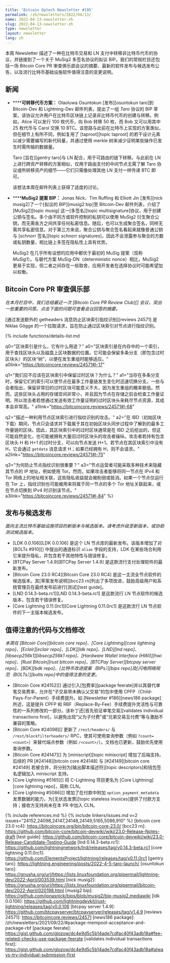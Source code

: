 ```yaml
---
title: 'Bitcoin Optech Newsletter #195'
permalink: /zh/newsletters/2022/04/13/
name: 2022-04-13-newsletter-zh
slug: 2022-04-13-newsletter-zh
type: newsletter
layout: newsletter
lang: zh
---
```

本周 Newsletter 描述了一种在比特币交易和 LN 支付中转移非比特币代币的协议，并链接到了一个关于 MuSig2 多签名协议的拟议 BIP。我们的常规栏目还包括一场 Bitcoin Core PR 审查俱乐部会议的摘要、最新的软件发布与候选发布公告，以及流行比特币基础设施软件值得注意的变更说明。

## 新闻

- **<!--transferable-token-scheme-->****可转移代币方案：**
  Olaoluwa Osuntokun [发布][osuntokun taro]到 Bitcoin-Dev 和 Lightning-Dev 邮件列表，提出了一组 *Taro* 协议的 BIP 草案，该协议允许用户在比特币区块链上记录非比特币代币的创建与转移。例如，Alice 可以发行 100 枚代币，向 Bob 转移 50 枚，而 Bob 又可以用其中 25 枚代币与 Carol 交换 10 BTC。该思路与此前在比特币上实现的方案类似，但在细节上有所不同，例如复用了 [taproot][topic taproot] 的若干设计元素以减少需要编写的新代码量，并通过使用 merkle 树来减少证明某些操作已发生时需传输的数据量。

  Taro [旨在][gentry taro]与 LN 配合，用于可路由的链下转移。与此前在 LN 上进行跨资产转移的方案相似，仅用于路由支付的中间节点无需了解 Taro 协议或所转移资产的细节——它们只需像处理其他 LN 支付一样传递 BTC 即可。

  该想法本周在邮件列表上获得了适度的讨论。

- **<!--musig2-proposed-bip-->****MuSig2 提案 BIP：**
  Jonas Nick、Tim Ruffing 和 Elliott Jin [发布][nick musig2]了一个[拟议的 BIP][musig2 bip]至 Bitcoin-Dev 邮件列表，介绍了 [MuSig2][topic musig] 这一[多签名][topic multisignature]协议，用于创建公钥与签名。多个由不同方或软件控制的私钥可以使用 MuSig2 衍生聚合公钥，而无需各方之间共享任何私密信息。随后，也可以生成聚合签名，同样无需共享私密信息。对于第三方来说，聚合公钥与聚合签名看起来就像普通公钥与 [schnorr 签名][topic schnorr signatures]，因此不会泄露参与聚合的方数或私钥数量，相比链上多签在隐私性上具有优势。

  MuSig2 在几乎所有设想的应用中都优于最初的 MuSig 提案（现称 *MuSig1*）。与替代方案 MuSig-DN（deterministic nonce）相比，MuSig2 更易于实现，但二者之间存在一些取舍，应用开发者在选择协议时可能希望加以权衡。

## Bitcoin Core PR 审查俱乐部

*在本月栏目中，我们总结最近一次 [Bitcoin Core PR Review Club][] 会议，突出一些重要的问答。点击下面的问题可查看会议回答的摘要。*

[通过发送额外的 getheaders 消息防止区块索引指纹识别][reviews 24571] 是 Niklas Gögge 的一个拉取请求，旨在防止通过区块索引对节点进行指纹识别。

{% include functions/details-list.md

  q0="<!--q0-->区块索引是什么，它有什么用途？"
  a0="区块索引是在内存中的一个索引，用于查找区块头以及磁盘上区块数据的位置。它可能会保留多条分支（即包含过时区块头）的区块“树”，以便在发生重组时能够适应。"
  a0link="https://bitcoincore.reviews/24571#l-17"

  q1="<!--q1-->我们应不应该在区块索引中保留过时区块？为什么？"
  a1="当存在多条分支时，保留它们的索引可以使节点在最多工作量链发生变化时迅速切换分支。一些与会者指出，保留非常旧的过时区块可能意义不大，因为发生重组的概率极低。然而，这些区块头占用的存储空间非常小，并且因为节点在存储之前会检查工作量证明，所以攻击者若想通过发送有效工作量证明的过时区块头来耗尽节点资源，其成本会非常高。"
  a1link="https://bitcoincore.reviews/24571#l-68"

  q2="<!--q2-->描述一种利用节点区块索引进行指纹识别的攻击。"
  a2="在 IBD（初始区块下载）期间，节点只会请求并下载属于其在初始区块头同步过程中了解到的最多工作量链的区块。因此，其区块索引中的过时区块通常是在 IBD 之后挖出的，但这可能自然变化，也可能被拥有大量旧过时区块头的攻击者操纵。攻击者若持有包含区块头 H 和 H+1 的过时分支，可以向节点发送 H+1。若节点在其区块索引中没有 H，它会通过 `getdata` 消息请求 H；如果已经拥有 H，则不会请求。"
  a2link="https://bitcoincore.reviews/24571#l-75"

  q3="<!--q3-->为何防止节点指纹识别很重要？"
  a3="节点运营者可能采取多种技术来隐藏其节点的 IP 地址，例如使用 Tor。然而，如果攻击者能够将同一节点在 IPv4 和 Tor 网络上的地址相关联，这些隐私收益就会被削弱或抵消。如果一个节点仅运行在 Tor 上，指纹识别也可能被用来将属于同一节点的多个 Tor 地址关联起来，或在节点切换到 IPv4 时识别该节点。"
  a3link="https://bitcoincore.reviews/24571#l-84"
%}

## 发布与候选发布

*面向主流比特币基础设施项目的新版本与候选版本。请考虑升级至新版本，或协助测试候选版本。*

- [LDK 0.0.106][LDK 0.0.106] 是这个 LN 节点库的最新发布。该版本增加了对 [BOLTs #910][] 中提出的通道标识 `alias` 字段的支持，LDK 在某些场合利用它来提升隐私，并包含若干其他特性与错误修复。
- [BTCPay Server 1.4.9][BTCPay Server 1.4.9] 是这款流行支付处理软件的最新发布。
- [Bitcoin Core 23.0 RC4][Bitcoin Core 23.0 RC4] 是这一主流全节点软件的候选版本。其[草案发布说明][bcc23 rn]列出了多项改进，鼓励高级用户和系统管理员在最终发布前进行[测试][test guide]。
- [LND 0.14.3-beta.rc1][LND 0.14.3-beta.rc1] 是这款流行 LN 节点软件的候选版本，包含若干错误修复。
- [Core Lightning 0.11.0rc1][Core Lightning 0.11.0rc1] 是这款流行 LN 节点软件的下一主版本候选发布。

## 值得注意的代码与文档修改

*本周在 [Bitcoin Core][bitcoin core repo]、[Core Lightning][core lightning repo]、[Eclair][eclair repo]、[LDK][ldk repo]、[LND][lnd repo]、[libsecp256k1][libsecp256k1 repo]、[Hardware Wallet Interface (HWI)][hwi repo]、[Rust Bitcoin][rust bitcoin repo]、[BTCPay Server][btcpay server repo]、[BDK][bdk repo]、[比特币改进提案（BIPs）][bips repo]及[闪电网络规范（BOLTs）][bolts repo]中的值得注意的变更。*

- [Bitcoin Core #24152][] 通过引入[包费率][package feerate]并以其替代单笔交易费率，允许在“子交易带未确认父交易”的包中使用 CPFP（Child-Pays-For-Parent）手续费提升。如 [Newsletter #186][news186 package] 所述，这是提升 CPFP 和 RBF（Replace-By-Fee）手续费提升灵活性与可靠性的一系列修改的一部分。该补丁还[首先验证单笔交易][validates individual transactions first]，以避免出现“父为子付费”或“兄弟交易互付费”等与激励不兼容的策略。
- [Bitcoin Core #24098][] 更新了 `/rest/headers/` 与 `/rest/blockfilterheaders/` RPC，使其可使用查询参数（例如 `?count=<count>`）来替代端点参数（例如 `/<count>/`）。文档也已更新，鼓励优先使用查询参数。
- [Bitcoin Core #24147][] 为 [miniscript][topic miniscript] 增加了后端支持。后续的 PR [#24148][bitcoin core #24148] 与 [#24149][bitcoin core #24149] 若被合并，将分别为[输出脚本描述符][topic descriptors]和钱包签名逻辑加入 miniscript 支持。
- [Core Lightning #5165][] 将 C-Lightning 项目更名为 [Core Lightning][core lightning repo]，简称 CLN。
- [Core Lightning #5086][] 增加了在付款中附加 `option_payment_metadata` 发票数据的能力，为[无状态发票][topic stateless invoices]提供了付款方支持；接收方支持尚未在本 PR 中加入 CLN。


{% include references.md %}
{% include linkers/issues.md v=2 issues="24152,24098,24147,24148,24149,5165,5086,910" %}
[bitcoin core 23.0 rc4]: https://bitcoincore.org/bin/bitcoin-core-23.0/
[bcc23 rn]: https://github.com/bitcoin-core/bitcoin-devwiki/wiki/23.0-Release-Notes-draft
[test guide]: https://github.com/bitcoin-core/bitcoin-devwiki/wiki/23.0-Release-Candidate-Testing-Guide
[lnd 0.14.3-beta.rc1]: https://github.com/lightningnetwork/lnd/releases/tag/v0.14.3-beta.rc1
[core lightning 0.11.0rc1]: https://github.com/ElementsProject/lightning/releases/tag/v0.11.0rc1
[gentry taro]: https://lightning.engineering/posts/2022-4-5-taro-launch/
[osuntokun taro]: https://gnusha.org/url/https://lists.linuxfoundation.org/pipermail/lightning-dev/2022-April/003539.html
[nick musig2]: https://gnusha.org/url/https://lists.linuxfoundation.org/pipermail/bitcoin-dev/2022-April/020198.html
[musig2 bip]: https://github.com/jonasnick/bips/blob/musig2/bip-musig2.mediawiki
[ldk 0.0.106]: https://github.com/lightningdevkit/rust-lightning/releases/tag/v0.0.106
[btcpay server 1.4.9]: https://github.com/btcpayserver/btcpayserver/releases/tag/v1.4.9
[reviews 24571]: https://bitcoincore.reviews/24571
[news186 package]: /zh/newsletters/2021/09/22/#package-mempool-acceptance-and-package-rbf
[package feerate]: https://gist.github.com/glozow/dc4e9d5c5b14ade7cdfac40f43adb18a#fee-related-checks-use-package-feerate
[validates individual transactions first]: https://gist.github.com/glozow/dc4e9d5c5b14ade7cdfac40f43adb18a#always-try-individual-submission-first
